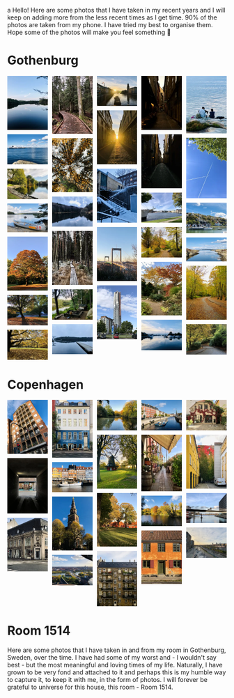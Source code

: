 <head>
  <meta charset="UTF-8">
  <meta name="viewport" content="width=device-width, initial-scale=1.0">
  <title>Image Gallery</title>
  <link rel="stylesheet" href="https://cdnjs.cloudflare.com/ajax/libs/lightgallery/2.7.1/css/lightgallery.min.css">
  <script src="https://cdnjs.cloudflare.com/ajax/libs/lightgallery/2.7.1/lightgallery.min.js"></script>
  <link rel="stylesheet" href="https://cdnjs.cloudflare.com/ajax/libs/lightgallery/2.7.1/css/lg-fullscreen.min.css">
  <script src="https://cdnjs.cloudflare.com/ajax/libs/lightgallery/2.7.1/plugins/lg-fullscreen.min.js"></script>

</head>

<body>

<style>
  .gallery {
    column-count: 5;
    column-gap: 10px;

  }
  .gallery img {
    width: 100%;
    display: block;
    margin-bottom: 10px;
  }
  img {
pointer-events: none;
  }
</style>
a
Hello! Here are some photos that I have taken in my recent years and I will keep on adding more from the less recent times as I get time. 90% of the photos are taken from my phone. I have tried my best to organise them. Hope some of the photos will make you feel something 🙂 

<h1> Gothenburg</h1> 

<div class="gallery" id="gotgallery">
<a href="photos/gothenburg/got_1.webp">
  <img src="photos/gothenburg/thumbnail_got_1.webp" alt="Gothenburg_image_1">
</a>
<a href="photos/gothenburg/got_2.webp">
  <img src="photos/gothenburg/thumbnail_got_2.webp" alt="Gothenburg_image_2">
</a>
<a href="photos/gothenburg/got_3.webp">
  <img src="photos/gothenburg/thumbnail_got_3.webp" alt="Gothenburg_image_3">
</a>
<a href="photos/gothenburg/got_4.webp">
  <img src="photos/gothenburg/thumbnail_got_4.webp" alt="Gothenburg_image_4">
</a>
<a href="photos/gothenburg/got_5.webp">
  <img src="photos/gothenburg/thumbnail_got_5.webp" alt="Gothenburg_image_5">
</a>
<a href="photos/gothenburg/got_6.webp">
  <img src="photos/gothenburg/thumbnail_got_6.webp" alt="Gothenburg_image_6">
</a>
<a href="photos/gothenburg/got_7.webp">
  <img src="photos/gothenburg/thumbnail_got_7.webp" alt="Gothenburg_image_7">
</a>
<a href="photos/gothenburg/got_8.webp">
  <img src="photos/gothenburg/thumbnail_got_8.webp" alt="Gothenburg_image_8">
</a>
<a href="photos/gothenburg/got_9.webp">
  <img src="photos/gothenburg/thumbnail_got_9.webp" alt="Gothenburg_image_9">
</a>
<a href="photos/gothenburg/got_10.webp">
  <img src="photos/gothenburg/thumbnail_got_10.webp" alt="Gothenburg_image_10">
</a>
<a href="photos/gothenburg/got_11.webp">
  <img src="photos/gothenburg/thumbnail_got_11.webp" alt="Gothenburg_image_11">
</a>
<a href="photos/gothenburg/got_12.webp">
  <img src="photos/gothenburg/thumbnail_got_12.webp" alt="Gothenburg_image_12">
</a>
<a href="photos/gothenburg/got_13.webp">
  <img src="photos/gothenburg/thumbnail_got_13.webp" alt="Gothenburg_image_13">
</a>
<a href="photos/gothenburg/got_14.webp">
  <img src="photos/gothenburg/thumbnail_got_14.webp" alt="Gothenburg_image_14">
</a>
<a href="photos/gothenburg/got_15.webp">
  <img src="photos/gothenburg/thumbnail_got_15.webp" alt="Gothenburg_image_15">
</a>
<a href="photos/gothenburg/got_16.webp">
  <img src="photos/gothenburg/thumbnail_got_16.webp" alt="Gothenburg_image_16">
</a>
<a href="photos/gothenburg/got_17.webp">
  <img src="photos/gothenburg/thumbnail_got_17.webp" alt="Gothenburg_image_17">
</a>
<a href="photos/gothenburg/got_18.webp">
  <img src="photos/gothenburg/thumbnail_got_18.webp" alt="Gothenburg_image_18">
</a>
<a href="photos/gothenburg/got_19.webp">
  <img src="photos/gothenburg/thumbnail_got_19.webp" alt="Gothenburg_image_19">
</a>
<a href="photos/gothenburg/got_20.webp">
  <img src="photos/gothenburg/thumbnail_got_20.webp" alt="Gothenburg_image_20">
</a>
<a href="photos/gothenburg/got_21.webp">
  <img src="photos/gothenburg/thumbnail_got_21.webp" alt="Gothenburg_image_21">
</a>
<a href="photos/gothenburg/got_22.webp">
  <img src="photos/gothenburg/thumbnail_got_22.webp" alt="Gothenburg_image_22">
</a>
<a href="photos/gothenburg/got_23.webp">
  <img src="photos/gothenburg/thumbnail_got_23.webp" alt="Gothenburg_image_23">
</a>
<a href="photos/gothenburg/got_24.webp">
  <img src="photos/gothenburg/thumbnail_got_24.webp" alt="Gothenburg_image_24">
</a>
<a href="photos/gothenburg/got_25.webp">
  <img src="photos/gothenburg/thumbnail_got_25.webp" alt="Gothenburg_image_25">
</a>
<a href="photos/gothenburg/got_26.webp">
  <img src="photos/gothenburg/thumbnail_got_26.webp" alt="Gothenburg_image_26">
</a>
<a href="photos/gothenburg/got_27.webp">
  <img src="photos/gothenburg/thumbnail_got_27.webp" alt="Gothenburg_image_27">
</a>
<a href="photos/gothenburg/got_28.webp">
  <img src="photos/gothenburg/thumbnail_got_28.webp" alt="Gothenburg_image_28">
</a>
  <a href="photos/gothenburg/got_29.webp">
  <img src="photos/gothenburg/thumbnail_got_29.webp" alt="Gothenburg_image_29">
</a>
  <a href="photos/gothenburg/got_30.webp">
  <img src="photos/gothenburg/thumbnail_got_30.webp" alt="Gothenburg_image_30">
</a>
</div>

<h1> Copenhagen</h1> 

<div class="gallery" id="cphgallery">
  <a href="photos/copenhagen/cph_1.webp">
    <img src="photos/copenhagen/thumbnail_cph_1.webp" alt="Copenhagen_image_1">
  </a>
  <a href="photos/copenhagen/cph_2.webp">
    <img src="photos/copenhagen/thumbnail_cph_2.webp" alt="Copenhagen_image_2">
  </a>
  <a href="photos/copenhagen/cph_3.webp">
  <img src="photos/copenhagen/thumbnail_cph_3.webp" alt="Copenhagen_image_3"  />
</a>
<a href="photos/copenhagen/cph_4.webp">
  <img src="photos/copenhagen/thumbnail_cph_4.webp" alt="Copenhagen_image_4"  />
</a>
<a href="photos/copenhagen/cph_5.webp">
  <img src="photos/copenhagen/thumbnail_cph_5.webp" alt="Nyhaven"  />
</a>
<a href="photos/copenhagen/cph_6.webp">
  <img src="photos/copenhagen/thumbnail_cph_6.webp" alt="Church of Our Savior"  />
</a>
<a href="photos/copenhagen/cph_7.webp">
  <img src="photos/copenhagen/thumbnail_cph_7.webp" alt="City view from top of Church of Our Savior"  />
</a>
<a href="photos/copenhagen/cph_8.webp">
  <img src="photos/copenhagen/thumbnail_cph_8.webp" alt="Copenhagen_image_8"  />
</a>
<a href="photos/copenhagen/cph_9.webp">
  <img src="photos/copenhagen/thumbnail_cph_9.webp" alt="Copenhagen_image_9"  />
</a>
<a href="photos/copenhagen/cph_10.webp">
  <img src="photos/copenhagen/thumbnail_cph_10.webp" alt="Copenhagen_image_10"  />
</a>
<a href="photos/copenhagen/cph_11.webp">
  <img src="photos/copenhagen/thumbnail_cph_11.webp" alt="Copenhagen_image_11"  />
</a>
<a href="photos/copenhagen/cph_12.webp">
  <img src="photos/copenhagen/thumbnail_cph_12.webp" alt="Copenhagen_image_12"  />
</a>
<a href="photos/copenhagen/cph_13.webp">
  <img src="photos/copenhagen/thumbnail_cph_13.webp" alt="Copenhagen_image_13"  />
</a>
<a href="photos/copenhagen/cph_14.webp">
  <img src="photos/copenhagen/thumbnail_cph_14.webp" alt="Copenhagen_image_14"  />
</a>
<a href="photos/copenhagen/cph_15.webp">
  <img src="photos/copenhagen/thumbnail_cph_15.webp" alt="Copenhagen_image_15"  />
</a>
  <a href="photos/copenhagen/cph_16.webp">
  <img src="photos/copenhagen/thumbnail_cph_16.webp" alt="Copenhagen_image_16"  />
</a>
  <a href="photos/copenhagen/cph_17.webp">
  <img src="photos/copenhagen/thumbnail_cph_17.webp" alt="Copenhagen_image_17"  />
</a>
  <a href="photos/copenhagen/cph_18.webp">
  <img src="photos/copenhagen/thumbnail_cph_18.webp" alt="Copenhagen_image_18"  />
</a>
 <a>
   <img src="photos/copenhagen/thumbnail_cph_19.webp" alt="Copenhagen_image_19"  />
</a>
  <!-- More images -->
</div>

<h1> Room 1514 </h1> 
Here are some photos that I have taken in and from my room in Gothenburg, Sweden, over the time. I have had some of my worst and - I wouldn't say best - but the most meaningful and loving times of my life. Naturally, I have grown to be very fond and attached to it and perhaps this is my humble way to capture it, to keep it with me, in the form of photos. I will forever be grateful to universe for this house, this room - Room 1514.

<div class="gallery" id="roomGallery"></div>

<script>
  const galleryContainer = document.getElementById('roomGallery');
  const totalImages = 70; // Total number of images

  for (let i = 1; i <= totalImages; i++) {
    const link = document.createElement('a');
    link.href = `photos/room1514/room1514_${i}.webp`;

    const image = document.createElement('img');
    image.src = `photos/room1514/thumbnail_room1514_${i}.webp`;
    image.alt = `Room1514_image_${i}`;
    
    link.appendChild(image);
    galleryContainer.appendChild(link);
  }
</script>


  <script>
  document.querySelectorAll('.gallery').forEach(gallery => {
  lightGallery(gallery, { download: false });
  });

    const images = document.querySelectorAll('.gallery img');
    images.forEach(img => {
    img.addEventListener('contextmenu', (e) => e.preventDefault());
  });

    const links = document.querySelectorAll('.gallery a');
    links.forEach(link => {
    link.addEventListener('contextmenu', (e) => e.preventDefault());
    });
  </script>

  <script
    type="text/javascript"
    async defer
    src="//assets.pinterest.com/js/pinit.js"
></script>
  
  </body>
